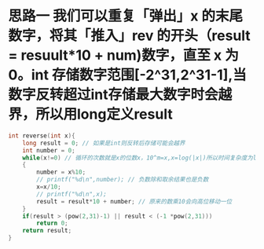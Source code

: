 # 思路一 我们可以重复「弹出」x 的末尾数字，将其「推入」rev 的开头（result = resuult*10 + num)数字，直至 x 为 0。int 存储数字范围[-2^31,2^31-1],当数字反转超过int存储最大数字时会越界，所以用long定义result
```c
int reverse(int x){
    long result = 0; // 如果是int则反转后存储可能会越界
    int number = 0;
    while(x!=0) // 循环的次数就是x的位数x，10^m=x,x=log(|x|)所以时间复杂度为log(|x|)
    {
        number = x%10;
        // printf("%d\n",number); // 负数除和取余结果也是负数
        x=x/10;
        // printf("%d\n",x);
        result = result*10 + number; // 原来的数乘10会向高位移动一位
    }
    if(result > (pow(2,31)-1) || result < (-1 *pow(2,31)))
        return 0;
    return result;
}
```
